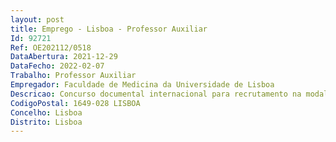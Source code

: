 ```yaml
--- 
layout: post
title: Emprego - Lisboa - Professor Auxiliar
Id: 92721
Ref: OE202112/0518
DataAbertura: 2021-12-29
DataFecho: 2022-02-07
Trabalho: Professor Auxiliar
Empregador: Faculdade de Medicina da Universidade de Lisboa
Descricao: Concurso documental internacional para recrutamento na modalidade de contrato detrabalho em funções públicas de um professor auxiliar na área disciplinar de CiênciasCirúrgicas.
CodigoPostal: 1649-028 LISBOA
Concelho: Lisboa
Distrito: Lisboa
--- 
```

